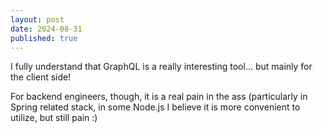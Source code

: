 ```yaml
---
layout: post
date: 2024-08-31
published: true
---
```


I fully understand that GraphQL is a really interesting tool... 
but mainly for the client side! 

For backend engineers, though, 
it is a real pain in the ass
(particularly in Spring related stack, 
in some Node.js I believe it is more convenient to utilize, 
but still pain :)
